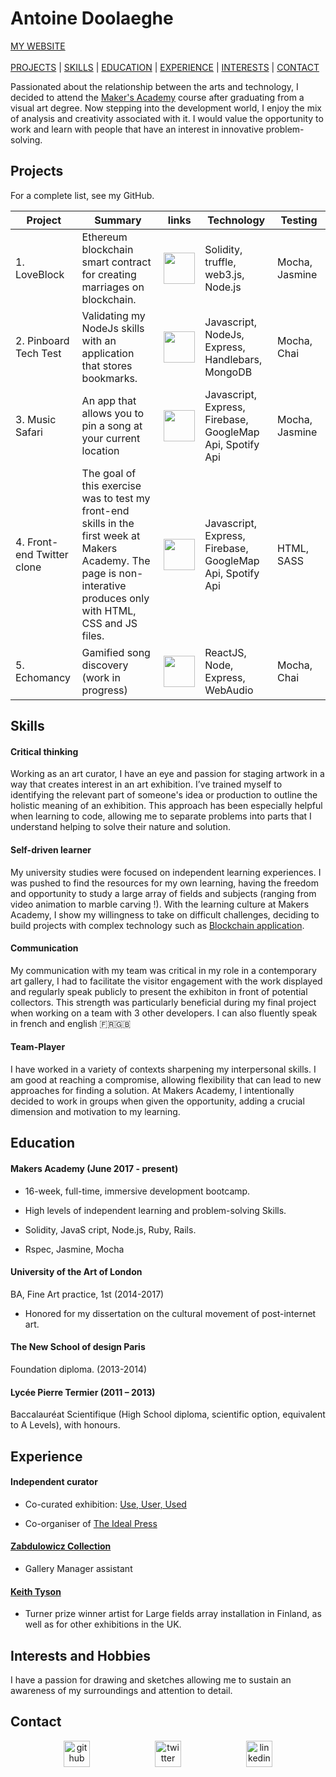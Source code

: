# Antoine Doolaeghe
[MY WEBSITE](https://frozen-shelf-28354.herokuapp.com/) </br></br>
[PROJECTS](#projects) | [SKILLS](#skills)  | [EDUCATION](#education) | [EXPERIENCE](#experience) | [INTERESTS](#interests) | [CONTACT](#contact)

Passionated about the relationship between the arts and technology, I decided to attend the [Maker's Academy](http://employers.makersacademy.com/) course after graduating from a visual art degree. Now stepping into the development world, I enjoy the mix of analysis and creativity associated with it. I would value the opportunity to work and learn with people that have an interest in innovative problem-solving.

## Projects
For a complete list, see my GitHub.

| Project | Summary | links | Technology | Testing |
| --- | --- | --- | --- | --- |
| 1. LoveBlock  | Ethereum blockchain smart contract for creating marriages on blockchain. | <p align="center"><a href="https://github.com/adoolaeghe/Love-Block"><img src="https://image.flaticon.com/icons/png/512/25/25231.png" width="50"></p> | Solidity, truffle, web3.js, Node.js  | Mocha, Jasmine |
| 2. Pinboard Tech Test  | Validating my NodeJs skills with an application that stores bookmarks. | <p align="center"><a href="https://github.com/adoolaeghe/Pinboard_tech_test"><img src="https://image.flaticon.com/icons/png/512/25/25231.png" width="50"> </p>  |Javascript, NodeJs, Express, Handlebars, MongoDB | Mocha, Chai |
| 3. Music Safari  | An app that allows you to pin a song at your current location| <p align="center"><a href="https://github.com/adoolaeghe/music-safari"><img src="https://image.flaticon.com/icons/png/512/25/25231.png" width="50"></p> | Javascript, Express, Firebase, GoogleMap Api, Spotify Api | Mocha, Jasmine |
| 4. Front-end Twitter clone  | The goal of this exercise was to test my front-end skills in the first week at Makers Academy. The page is non-interative produces only with HTML, CSS and JS files. | <p align="center"><a href="https://github.com/adoolaeghe/frontman-challenge"><img src="https://image.flaticon.com/icons/png/512/25/25231.png" width="50"></p> | Javascript, Express, Firebase, GoogleMap Api, Spotify Api | HTML, SASS |
| 5. Echomancy  | Gamified song discovery (work in progress) | <p align="center"><a href="https://github.com/adoolaeghe/Echomancy"><img src="https://image.flaticon.com/icons/png/512/25/25231.png" width="50"></p> | ReactJS, Node, Express, WebAudio  | Mocha, Chai |


## Skills

#### Critical thinking

Working as an art curator, I have an eye and passion for staging artwork in a way that creates interest in an art exhibition. I’ve trained myself to identifying the relevant part of someone's idea or production to outline the holistic meaning of an exhibition. This approach has been especially helpful when learning to code, allowing me to separate problems into parts that I understand helping to solve their nature and solution.

#### Self-driven learner

My university studies were focused on independent learning experiences. I was pushed to find the resources for my own learning, having the freedom and opportunity to study a large array of fields and subjects (ranging from video animation to marble carving !). With the learning culture at Makers Academy, I show my willingness to take on difficult challenges, deciding to build projects with complex technology such as [Blockchain application](https://github.com/adoolaeghe/Love-Block).

#### Communication

My communication with my team was critical in my role in a contemporary art gallery, I had to facilitate the visitor engagement with the work displayed and regularly speak publicly to present the exhibiton in front of potential collectors. This strength was particularly beneficial during my final project when working on a team with 3 other developers. 
I can also fluently speak in french and english :fr::gb:

#### Team-Player

I have worked in a variety of contexts sharpening my interpersonal skills. I am good at reaching a compromise, allowing flexibility that can lead to new approaches for finding a solution. At Makers Academy, I intentionally decided to work in groups when given the opportunity, adding a crucial dimension and motivation to my learning. 

## Education

#### Makers Academy (June 2017 - present)

* 16-week, full-time, immersive development bootcamp.

* High levels of independent learning and problem-solving Skills.

* Solidity, JavaS  cript, Node.js, Ruby, Rails.

* Rspec, Jasmine, Mocha

#### University of the Art of London

 BA, Fine Art practice, 1st
 (2014-2017)

* Honored for my dissertation on the cultural movement of post-internet art.


#### The New School of design Paris

 Foundation diploma. 
 (2013-2014)

#### Lycée Pierre Termier (2011 – 2013)

Baccalauréat Scientifique  (High School diploma, scientific option, equivalent to A Levels), with honours. 

## Experience
#### Independent curator
 
 * Co-curated exhibition: [Use, User, Used](https://www.zabludowiczcollection.com/exhibitions/view/use-user-used)
 
 * Co-organiser of [The Ideal Press](http://idealpress.org)

#### [Zabdulowicz Collection](https://www.zabludowiczcollection.com/)

* Gallery Manager assistant

#### [Keith Tyson](http://keithtyson.com/)

* Turner prize winner artist for Large fields array installation in Finland, as well as for other exhibitions in the UK.

## Interests and Hobbies

I have a passion for drawing and sketches allowing me to sustain an awareness of my surroundings and attention to detail. 

## Contact


<p align="center">

<a href="https://github.com/adoolaeghe">
<img src="https://cloud.githubusercontent.com/assets/12953472/18687862/de8df31e-7f79-11e6-937c-f20c0e0ee2b4.png" alt="github" hspace="50" height="42" width="42"></a>

<a href="https://twitter.com/Antoinedoo">
<img src="http://goinkscape.com/wp-content/uploads/2015/07/twitter-logo-final.png" alt="twitter" hspace="50" height="42" width="42"></a>

<a href="https://www.linkedin.com/in/antoine-doolaeghe-840059131/">
<img src="https://www.iconfinder.com/data/icons/free-social-icons/67/linkedin_circle_color-512.png" alt="linkedin" hspace="50" height="42" width="42"></a>

</p>

